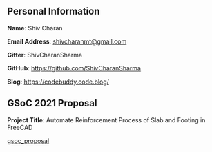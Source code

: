 ## Personal Information

**Name**: Shiv Charan

**Email Address**: shivcharanmt@gmail.com

**Gitter**: ShivCharanSharma

**GitHub**: <https://github.com/ShivCharanSharma>

**Blog**: <https://codebuddy.code.blog/>

## GSoC 2021 Proposal

**Project Title**: Automate Reinforcement Process of Slab and Footing in
FreeCAD

[gsoc_proposal](Shiv_Charan/gsoc_proposal.md)
